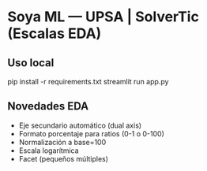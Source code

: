 # Soya ML — UPSA | SolverTic (Escalas EDA)

## Uso local
pip install -r requirements.txt
streamlit run app.py

## Novedades EDA
- Eje secundario automático (dual axis)
- Formato porcentaje para ratios (0-1 o 0-100)
- Normalización a base=100
- Escala logarítmica
- Facet (pequeños múltiples)
